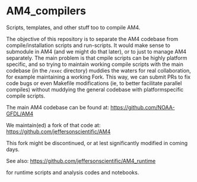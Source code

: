 # AM4_compilers
Scripts, templates, and other stuff too to compile AM4.

The objective of this repository is to separate the AM4 codebase from compile/installation scripts and run-scripts. It would make sense to submodule in AM4 (and we might do that later), or to just to manage AM4 separately. The main problem is that cmpile scripts can be highly platform specific, and so trying to maintain working compile scripts with the main codebase (in the `/exec` directory) muddies the waters for real collaboration, for example maintaining a working Fork. This way, we can submit PRs to fix code bugs or even Makefile modifications (ie, to better facilitate parallel compiles) without muddying the general codebase with platformspecific compile scripts.

The main AM4 codebase can be found at:
https://github.com/NOAA-GFDL/AM4

We maintain(ed) a fork of that code at:
https://github.com/jeffersonscientific/AM4

This fork might be discontinued, or at lest significantly modified in coming days.

See also:
https://github.com/jeffersonscientific/AM4_runtime

for runtime scripts and analysis codes and notebooks. 
